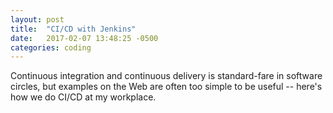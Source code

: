 ```yaml
---
layout: post
title:  "CI/CD with Jenkins"
date:   2017-02-07 13:48:25 -0500
categories: coding
---
```


Continuous integration and continuous delivery is standard-fare in software circles,
but examples on the Web are often too simple to be useful -- here's how we do
CI/CD at my workplace.

